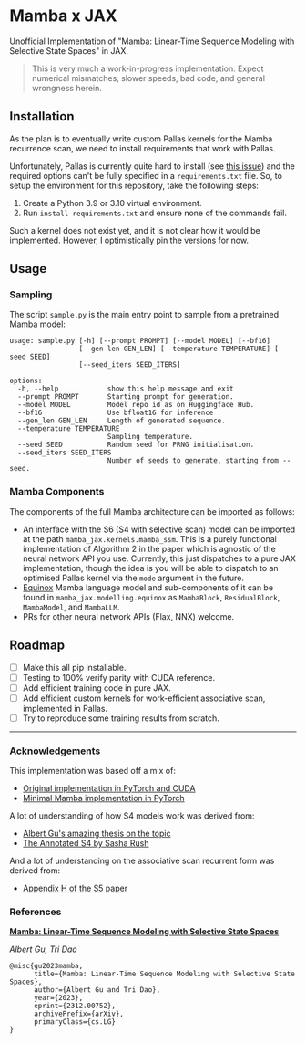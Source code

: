 # Mamba x JAX
Unofficial Implementation of "Mamba: Linear-Time Sequence Modeling with
Selective State Spaces" in JAX.

> This is very much a work-in-progress implementation. Expect numerical
> mismatches, slower speeds, bad code, and general wrongness herein.

## Installation

As the plan is to eventually write custom Pallas kernels for the Mamba
recurrence scan, we need to install requirements that work with Pallas.

Unfortunately, Pallas is currently quite hard to install (see [this
issue](https://github.com/google/jax/issues/18603)) and the required options
can't be fully specified in a `requirements.txt` file. So, to setup the
environment for this repository, take the following steps:
1. Create a Python 3.9 or 3.10 virtual environment.
2. Run `install-requirements.txt` and ensure none of the commands fail.

Such a kernel does not exist yet, and it is not clear how it would be
implemented. However, I optimistically pin the versions for now.

## Usage

### Sampling
The script `sample.py` is the main entry point to sample from a pretrained
Mamba model:
```
usage: sample.py [-h] [--prompt PROMPT] [--model MODEL] [--bf16]
                 [--gen-len GEN_LEN] [--temperature TEMPERATURE] [--seed SEED]
                 [--seed_iters SEED_ITERS]

options:
  -h, --help            show this help message and exit
  --prompt PROMPT       Starting prompt for generation.
  --model MODEL         Model repo id as on Huggingface Hub.
  --bf16                Use bfloat16 for inference
  --gen_len GEN_LEN     Length of generated sequence.
  --temperature TEMPERATURE
                        Sampling temperature.
  --seed SEED           Random seed for PRNG initialisation.
  --seed_iters SEED_ITERS
                        Number of seeds to generate, starting from --seed.
```

### Mamba Components

The components of the full Mamba architecture can be imported as follows:
- An interface with the S6 (S4 with selective scan) model can be imported at the
path `mamba_jax.kernels.mamba_ssm`. This is a purely functional implementation
of Algorithm 2 in the paper which is agnostic of the neural network API you
use.  Currently, this just dispatches to a pure JAX implementation, though the
idea is you will be able to dispatch to an optimised Pallas kernel via the
`mode` argument in the future.
- [Equinox](https://github.com/patrick-kidger/equinox) Mamba language model and
sub-components of it can be found in `mamba_jax.modelling.equinox` as
`MambaBlock`, `ResidualBlock`, `MambaModel`, and `MambaLLM`.
- PRs for other neural network APIs (Flax, NNX) welcome.

## Roadmap
- [ ] Make this all pip installable.
- [ ] Testing to 100% verify parity with CUDA reference.
- [ ] Add efficient training code in pure JAX.
- [ ] Add efficient custom kernels for work-efficient associative scan, implemented in Pallas.
- [ ] Try to reproduce some training results from scratch.

---

### Acknowledgements

This implementation was based off a mix of:
- [Original implementation in PyTorch and CUDA](https://github.com/state-spaces/mamba)
- [Minimal Mamba implementation in PyTorch](https://github.com/johnma2006/mamba-minimal)

A lot of understanding of how S4 models work was derived from:
- [Albert Gu's amazing thesis on the topic](https://stacks.stanford.edu/file/druid:mb976vf9362/gu_dissertation-augmented.pdf)
- [The Annotated S4 by Sasha Rush](https://srush.github.io/annotated-s4/)

And a lot of understanding on the associative scan recurrent form was derived from:
- [Appendix H of the S5 paper](https://arxiv.org/abs/2208.04933)

### References

[**Mamba: Linear-Time Sequence Modeling with Selective State Spaces**](https://arxiv.org/abs/2312.00752)

*Albert Gu, Tri Dao*
```
@misc{gu2023mamba,
      title={Mamba: Linear-Time Sequence Modeling with Selective State Spaces},
      author={Albert Gu and Tri Dao},
      year={2023},
      eprint={2312.00752},
      archivePrefix={arXiv},
      primaryClass={cs.LG}
}
```
